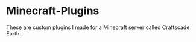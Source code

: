 # Minecraft-Plugins
These are custom plugins I made for a Minecraft server called Craftscade Earth.
